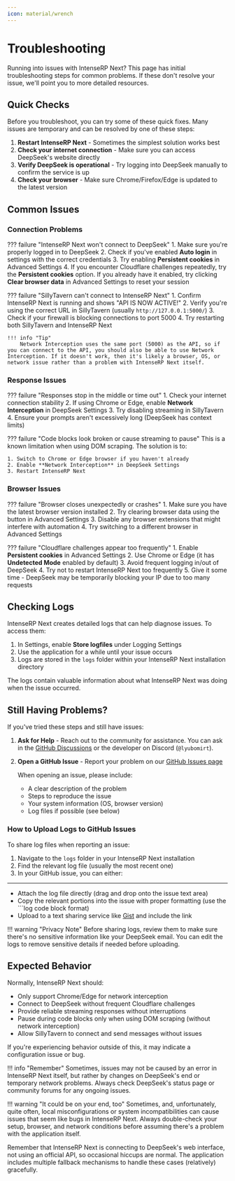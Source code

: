```yaml
---
icon: material/wrench
---
```


# Troubleshooting

Running into issues with IntenseRP Next? This page has initial troubleshooting steps for common problems. If these don't resolve your issue, we'll point you to more detailed resources.

## Quick Checks

Before you troubleshoot, you can try some of these quick fixes. Many issues are temporary and can be resolved by one of these steps:

1. **Restart IntenseRP Next** - Sometimes the simplest solution works best
2. **Check your internet connection** - Make sure you can access DeepSeek's website directly
3. **Verify DeepSeek is operational** - Try logging into DeepSeek manually to confirm the service is up
4. **Check your browser** - Make sure Chrome/Firefox/Edge is updated to the latest version

## Common Issues

### Connection Problems

??? failure "IntenseRP Next won't connect to DeepSeek"
    1. Make sure you're properly logged in to DeepSeek
    2. Check if you've enabled **Auto login** in settings with the correct credentials
    3. Try enabling **Persistent cookies** in Advanced Settings
    4. If you encounter Cloudflare challenges repeatedly, try the **Persistent cookies** option. If you already have it enabled, try clicking **Clear browser data** in Advanced Settings to reset your session

??? failure "SillyTavern can't connect to IntenseRP Next"
    1. Confirm IntenseRP Next is running and shows "API IS NOW ACTIVE!"
    2. Verify you're using the correct URL in SillyTavern (usually `http://127.0.0.1:5000/`)
    3. Check if your firewall is blocking connections to port 5000
    4. Try restarting both SillyTavern and IntenseRP Next

    !!! info "Tip"
        Network Interception uses the same port (5000) as the API, so if you can connect to the API, you should also be able to use Network Interception. If it doesn't work, then it's likely a browser, OS, or network issue rather than a problem with IntenseRP Next itself.

### Response Issues

??? failure "Responses stop in the middle or time out"
    1. Check your internet connection stability
    2. If using Chrome or Edge, enable **Network Interception** in DeepSeek Settings
    3. Try disabling streaming in SillyTavern
    4. Ensure your prompts aren't excessively long (DeepSeek has context limits)

??? failure "Code blocks look broken or cause streaming to pause"
    This is a known limitation when using DOM scraping. The solution is to:

    1. Switch to Chrome or Edge browser if you haven't already
    2. Enable **Network Interception** in DeepSeek Settings
    3. Restart IntenseRP Next

### Browser Issues

??? failure "Browser closes unexpectedly or crashes"
    1. Make sure you have the latest browser version installed
    2. Try clearing browser data using the button in Advanced Settings
    3. Disable any browser extensions that might interfere with automation
    4. Try switching to a different browser in Advanced Settings

??? failure "Cloudflare challenges appear too frequently"
    1. Enable **Persistent cookies** in Advanced Settings
    2. Use Chrome or Edge (it has **Undetected Mode** enabled by default)
    3. Avoid frequent logging in/out of DeepSeek
    4. Try not to restart IntenseRP Next too frequently
    5. Give it some time - DeepSeek may be temporarily blocking your IP due to too many requests

## Checking Logs

IntenseRP Next creates detailed logs that can help diagnose issues. To access them:

1. In Settings, enable **Store logfiles** under Logging Settings
2. Use the application for a while until your issue occurs
3. Logs are stored in the `logs` folder within your IntenseRP Next installation directory

The logs contain valuable information about what IntenseRP Next was doing when the issue occurred.

## Still Having Problems?

If you've tried these steps and still have issues:

1. **Ask for Help** - Reach out to the community for assistance. You can ask in the [GitHub Discussions](https://github.com/LyubomirT/intense-rp-next/discussions) or the developer on Discord (`@lyubomirt`).

2. **Open a GitHub Issue** - Report your problem on our [GitHub Issues page](https://github.com/LyubomirT/intense-rp-next/issues)

    When opening an issue, please include:

    - A clear description of the problem
    - Steps to reproduce the issue
    - Your system information (OS, browser version)
    - Log files if possible (see below)

### How to Upload Logs to GitHub Issues

To share log files when reporting an issue:

1. Navigate to the `logs` folder in your IntenseRP Next installation
2. Find the relevant log file (usually the most recent one)
3. In your GitHub issue, you can either:
---
- Attach the log file directly (drag and drop onto the issue text area)
- Copy the relevant portions into the issue with proper formatting (use the ```log code block format)
- Upload to a text sharing service like [Gist](https://gist.github.com) and include the link

!!! warning "Privacy Note"
    Before sharing logs, review them to make sure there's no sensitive information like your DeepSeek email. You can edit the logs to remove sensitive details if needed before uploading.

## Expected Behavior

Normally, IntenseRP Next should:

- Only support Chrome/Edge for network interception
- Connect to DeepSeek without frequent Cloudflare challenges
- Provide reliable streaming responses without interruptions
- Pause during code blocks only when using DOM scraping (without network interception)
- Allow SillyTavern to connect and send messages without issues

If you're experiencing behavior outside of this, it may indicate a configuration issue or bug.

!!! info "Remember"
    Sometimes, issues may not be caused by an error in IntenseRP Next itself, but rather by changes on DeepSeek's end or temporary network problems. Always check DeepSeek's status page or community forums for any ongoing issues.

!!! warning "It could be on your end, too"
    Sometimes, and, unfortunately, quite often, local misconfigurations or system incompatibilities can cause issues that seem like bugs in IntenseRP Next. Always double-check your setup, browser, and network conditions before assuming there's a problem with the application itself.

Remember that IntenseRP Next is connecting to DeepSeek's web interface, not using an official API, so occasional hiccups are normal. The application includes multiple fallback mechanisms to handle these cases (relatively) gracefully.